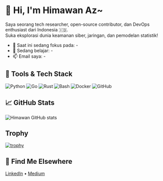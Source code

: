 # 👋 Hi, I'm Himawan Az~

Saya seorang tech researcher, open-source contributor, dan DevOps enthusiast dari Indonesia 🇮🇩.  
Suka eksplorasi dunia keamanan siber, jaringan, dan pemodelan statistik!

- 🔭 Saat ini sedang fokus pada: -
- 🌱 Sedang belajar: -
- 📫 Email saya: -

## 🚀 Tools & Tech Stack
![Python](https://img.shields.io/badge/Python-3776AB?style=flat&logo=python&logoColor=white)
![Go](https://img.shields.io/badge/Go-00ADD8?style=flat&logo=go&logoColor=white)
![Rust](https://img.shields.io/badge/Rust-000000?style=flat&logo=rust&logoColor=white)
![Bash](https://img.shields.io/badge/Bash-4EAA25?style=flat&logo=gnubash&logoColor=white)
![Docker](https://img.shields.io/badge/Docker-2496ED?style=flat&logo=docker&logoColor=white)
![GitHub](https://img.shields.io/badge/GitHub-181717?style=flat&logo=github&logoColor=white)

## 📈 GitHub Stats
![Himawan GitHub stats](https://github-readme-stats.vercel.app/api?username=himawanTIF&show_icons=true&theme=react)

## Trophy
[![trophy](https://github-profile-trophy.vercel.app/?username=himawanTIF&theme=discord)](https://github.com/ryo-ma/github-profile-trophy)

## 🔗 Find Me Elsewhere
[LinkedIn](https://linkedin.com/in/himawan-az) • [Medium](https://medium.com/@himawan_azmi)
